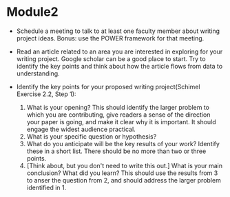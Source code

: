 # Module2

- Schedule a meeting to talk to at least one faculty member about writing project ideas. Bonus: use the POWER framework for that meeting.

- Read an article related to an area you are interested in exploring for your writing project. Google scholar can be a good place to start. Try to identify the key points and think about how the article flows from data to understanding.

- Identify the key points for your proposed writing project(Schimel Exercise 2.2, Step 1):
    1. What is your opening? This should identify the larger problem to which you are contributing, give readers a sense of the direction your paper is going, and make it clear why it is important. It should engage the widest audience practical.
    2. What is your specific question or hypothesis?
    3. What do you anticipate will be the key results of your work? Identify these in a short list. There should be no more than two or three points.
    4. [Think about, but you don't need to write this out.] What is your main conclusion? What did you learn? This should use the results from 3 to anser the question from 2, and should address the larger problem identified in 1.
